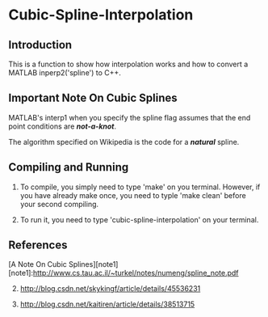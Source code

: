 # Cubic-Spline-Interpolation
## Introduction
This is a function to show how interpolation works and how to convert a MATLAB inperp2('spline') to C++.


## Important Note On Cubic Splines
 
 MATLAB's interp1 when you specify the spline flag assumes that the end point conditions are ***not-a-knot***.
 
 The algorithm specified on Wikipedia is the code for a ***natural*** spline.
 
 
## Compiling and Running
1. To compile, you simply need to type 'make' on you terminal.
   However, if you have already make once, you need to typle 'make clean' before your second compiling.

2. To run it, you need to type 'cubic-spline-interpolation' on your terminal.
 

## References

[A Note On Cubic Splines][note1]
[note1]:http://www.cs.tau.ac.il/~turkel/notes/numeng/spline_note.pdf

2. http://blog.csdn.net/skykingf/article/details/45536231

3. http://blog.csdn.net/kaitiren/article/details/38513715
